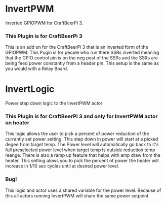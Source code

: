 # InvertPWM
Inverted GPIOPWM for CraftBeerPi 3.
### This Plugin is for CraftBeerPi 3
This is an add on for the CraftBeerPi 3 that is an inverted form of the GPIOPWM. This Pugin is for people who run there SSRs inverted meaning that the GPIO control pin is on the neg post of the SSRs and the SSRs are being feed power constantly from a header pin. This setup is the same as you would with a Relay Board.  
# InvertLogic
Power step down logic to the InvertPWM actor
### This Plugin is for CraftBeerPi 3 and only for InvertPWM actor on heater
This logic allows the user to pick a percent of power reduction of the currently set power setting.  This step down in power will start at a picked degee from target temp.  The Power level will automatically go back to it's full preselected power level when target temp is outside reduction temp reange.  There is also a ramp up feature that helps with amp draw from the heater.  This setting alows you to pick the percent of power the heater will increase in 1/10 sec cycles until at desired power level.
### Bug!
This logic and actor uses a shared variable for the power level.  Because of this all actors running InvertPWM will share the same power setpoint.  
